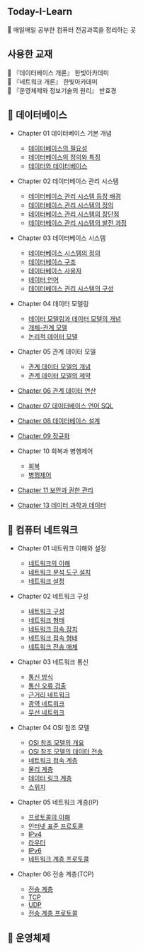 ## Today-I-Learn

📖 매일매일 공부한 컴퓨터 전공과목을 정리하는 곳

## 사용한 교재
📔 『데이터베이스 개론』 한빛아카데미\
📔 『네트워크 개론』 한빛아카데미\
📔 『운영체제와 정보기술의 원리』 반효경

## 📕 데이터베이스
  * Chapter 01 데이터베이스 기본 개념
      * [데이터베이스의 필요성](https://github.com/JJSuBin/Today-I-Learn/blob/main/DataBase/Chapter%2001/01.%20%EB%8D%B0%EC%9D%B4%ED%84%B0%EB%B2%A0%EC%9D%B4%EC%8A%A4%EC%9D%98%20%ED%95%84%EC%9A%94%EC%84%B1.md)
      * [데이터베이스의 정의와 특징](https://github.com/JJSuBin/Today-I-Learn/blob/main/DataBase/Chapter%2001/02.%20%EB%8D%B0%EC%9D%B4%ED%84%B0%EB%B2%A0%EC%9D%B4%EC%8A%A4%EC%9D%98%20%EC%A0%95%EC%9D%98%EC%99%80%20%ED%8A%B9%EC%A7%95.md)
      * [데이터와 데이터베이스](https://github.com/JJSuBin/Today-I-Learn/blob/main/DataBase/Chapter%2001/03.%20%EB%8D%B0%EC%9D%B4%ED%84%B0%EC%99%80%20%EB%8D%B0%EC%9D%B4%ED%84%B0%EB%B2%A0%EC%9D%B4%EC%8A%A4.md)
   
   * Chapter 02 데이터베이스 관리 시스템
      * [데이터베이스 관리 시스템 등장 배경](https://github.com/JJSuBin/Today-I-Learn/blob/main/DataBase/Chapter%2002/01.%20%EB%8D%B0%EC%9D%B4%ED%84%B0%EB%B2%A0%EC%9D%B4%EC%8A%A4%20%EA%B4%80%EB%A6%AC%20%EC%8B%9C%EC%8A%A4%ED%85%9C%EC%9D%98%20%EB%93%B1%EC%9E%A5%20%EB%B0%B0%EA%B2%BD.md)
      * [데이터베이스 관리 시스템의 정의](https://github.com/JJSuBin/Today-I-Learn/blob/main/DataBase/Chapter%2002/02.%20%EB%8D%B0%EC%9D%B4%ED%84%B0%EB%B2%A0%EC%9D%B4%EC%8A%A4%20%EA%B4%80%EB%A6%AC%20%EC%8B%9C%EC%8A%A4%ED%85%9C%EC%9D%98%20%EC%A0%95%EC%9D%98.md)
      * [데이터베이스 관리 시스템의 장단점](https://github.com/JJSuBin/Today-I-Learn/blob/main/DataBase/Chapter%2002/03.%20%EB%8D%B0%EC%9D%B4%ED%84%B0%EB%B2%A0%EC%9D%B4%EC%8A%A4%20%EA%B4%80%EB%A6%AC%20%EC%8B%9C%EC%8A%A4%ED%85%9C%EC%9D%98%20%EC%9E%A5%EB%8B%A8%EC%A0%90.md)
      * [데이터베이스 관리 시스템의 발전 과정](https://github.com/JJSuBin/Today-I-Learn/blob/main/DataBase/Chapter%2002/04.%20%EB%8D%B0%EC%9D%B4%ED%84%B0%EB%B2%A0%EC%9D%B4%EC%8A%A4%20%EA%B4%80%EB%A6%AC%20%EC%8B%9C%EC%8A%A4%ED%85%9C%EC%9D%98%20%EB%B0%9C%EC%A0%84%20%EA%B3%BC%EC%A0%95.md)

   * Chapter 03 데이터베이스 시스템
       * [데이터베이스 시스템의 정의](https://github.com/JJSuBin/Today-I-Learn/blob/main/DataBase/Chapter%2003/01.%20%EB%8D%B0%EC%9D%B4%ED%84%B0%EB%B2%A0%EC%9D%B4%EC%8A%A4%20%EC%8B%9C%EC%8A%A4%ED%85%9C%EC%9D%98%20%EC%A0%95%EC%9D%98.md)
       * [데이터베이스 구조](https://github.com/JJSuBin/Today-I-Learn/blob/main/DataBase/Chapter%2003/02.%20%EB%8D%B0%EC%9D%B4%ED%84%B0%EB%B2%A0%EC%9D%B4%EC%8A%A4%20%EA%B5%AC%EC%A1%B0.md)
       * [데이터베이스 사용자](https://github.com/JJSuBin/Today-I-Learn/blob/main/DataBase/Chapter%2003/03.%20%EB%8D%B0%EC%9D%B4%ED%84%B0%EB%B2%A0%EC%9D%B4%EC%8A%A4%20%EC%82%AC%EC%9A%A9%EC%9E%90.md)
       * [데이터 언어](https://github.com/JJSuBin/Today-I-Learn/blob/main/DataBase/Chapter%2003/04.%20%EB%8D%B0%EC%9D%B4%ED%84%B0%20%EC%96%B8%EC%96%B4.md)
       * [데이터베이스 관리 시스템의 구성](https://github.com/JJSuBin/Today-I-Learn/blob/main/DataBase/Chapter%2003/05.%20%EB%8D%B0%EC%9D%B4%ED%84%B0%EB%B2%A0%EC%9D%B4%EC%8A%A4%20%EA%B4%80%EB%A6%AC%20%EC%8B%9C%EC%8A%A4%ED%85%9C%EC%9D%98%20%EA%B5%AC%EC%84%B1.md)

   * Chapter 04 데이터 모델링
       * [데이터 모델링과 데이터 모델의 개념](https://github.com/JJSuBin/Today-I-Learn/blob/main/DataBase/Chapter%2004/01.%20%EB%8D%B0%EC%9D%B4%ED%84%B0%20%EB%AA%A8%EB%8D%B8%EB%A7%81%EA%B3%BC%20%EB%8D%B0%EC%9D%B4%ED%84%B0%20%EB%AA%A8%EB%8D%B8%EC%9D%98%20%EA%B0%9C%EB%85%90.md)
       * [개체-관계 모델](https://github.com/JJSuBin/Today-I-Learn/blob/main/DataBase/Chapter%2004/02.%20%EA%B0%9C%EC%B2%B4-%EA%B4%80%EA%B3%84%20%EB%AA%A8%EB%8D%B8.md)
       * [논리적 데이터 모델](https://github.com/JJSuBin/Today-I-Learn/blob/main/DataBase/Chapter%2004/03.%20%EB%85%BC%EB%A6%AC%EC%A0%81%20%EB%8D%B0%EC%9D%B4%ED%84%B0%20%EB%AA%A8%EB%8D%B8.md)

   * Chapter 05 관계 데이터 모델
       * [관계 데이터 모델의 개념](https://github.com/JJSuBin/Today-I-Learn/blob/main/DataBase/Chpater%2005/01.%20%EA%B4%80%EA%B3%84%20%EB%8D%B0%EC%9D%B4%ED%84%B0%20%EB%AA%A8%EB%8D%B8%EC%9D%98%20%EA%B0%9C%EB%85%90.md)
       * [관계 데이터 모델의 제약](https://github.com/JJSuBin/Today-I-Learn/blob/main/DataBase/Chpater%2005/02.%20%EA%B4%80%EA%B3%84%20%EB%8D%B0%EC%9D%B4%ED%84%B0%20%EB%AA%A8%EB%8D%B8%EC%9D%98%20%EC%A0%9C%EC%95%BD.md)

   * [Chapter 06 관계 데이터 연산](https://github.com/JJSuBin/Today-I-Learn/blob/main/DataBase/Chapter%2006/Chapter%2006.pdf)
 
   * [Chapter 07 데이터베이스 언어 SQL](https://github.com/JJSuBin/Today-I-Learn/blob/main/DataBase/Chapter%2007/Chapter%2007.pdf)
   
   * [Chapter 08 데이터베이스 설계](https://github.com/JJSuBin/Today-I-Learn/blob/main/DataBase/Chapter%2008/Chapter%2008.pdf)
   
   * [Chapter 09 정규화](https://github.com/JJSuBin/Today-I-Learn/blob/main/DataBase/Chapter%2009/9%EC%9E%A5.pdf)
   
   * Chapter 10 회복과 병행제어

      * [회복](https://github.com/JJSuBin/Today-I-Learn/blob/main/DataBase/Chapter%2010/10%EC%9E%A5%20-1.pdf)
      * [병행제어](https://github.com/JJSuBin/Today-I-Learn/blob/main/DataBase/Chapter%2010/10-2.pdf)

   * [Chapter 11 보안과 권한 관리](https://github.com/JJSuBin/Today-I-Learn/blob/main/DataBase/Chapter%2011/11.pdf)

   * [Chapter 13 데이터 과학과 데이터](https://github.com/JJSuBin/Today-I-Learn/blob/main/DataBase/Chapter%2013/13%EC%9E%A5.pdf)


## 📙 컴퓨터 네트워크
  * Chapter 01 네트워크 이해와 설정
      * [네트워크의 이해](https://github.com/JJSuBin/Today-I-Learn/blob/main/NetWork/Chapter%2001/01.%20%EB%84%A4%ED%8A%B8%EC%9B%8C%ED%81%AC%EC%9D%98%20%EC%9D%B4%ED%95%B4.md)
      * [네트워크 분석 도구 설치](https://github.com/JJSuBin/Today-I-Learn/blob/main/NetWork/Chapter%2001/02.%20%EB%84%A4%ED%8A%B8%EC%9B%8C%ED%81%AC%20%EB%B6%84%EC%84%9D%20%EB%8F%84%EA%B5%AC%20%EC%84%A4%EC%B9%98.md)
      * [네트워크 설정](https://github.com/JJSuBin/Today-I-Learn/blob/main/NetWork/Chapter%2001/03.%20%EB%84%A4%ED%8A%B8%EC%9B%8C%ED%81%AC%20%EC%84%A4%EC%A0%95.md)

  * Chapter 02 네트워크 구성
      * [네트워크 구성](https://github.com/JJSuBin/Today-I-Learn/blob/main/NetWork/Chpater%2002/01.%20%EB%84%A4%ED%8A%B8%EC%9B%8C%ED%81%AC%20%EA%B5%AC%EC%84%B1.md)
      * [네트워크 형태](https://github.com/JJSuBin/Today-I-Learn/blob/main/NetWork/Chpater%2002/02.%20%EB%84%A4%ED%8A%B8%EC%9B%8C%ED%81%AC%EC%9D%98%20%ED%98%95%ED%83%9C.md)
      * [네트워크 접속 장치](https://github.com/JJSuBin/Today-I-Learn/blob/main/NetWork/Chpater%2002/03.%20%EB%84%A4%ED%8A%B8%EC%9B%8C%ED%81%AC%20%EC%A0%91%EC%86%8D%20%EC%9E%A5%EC%B9%98.md)
      * [네트워크 접속 형테](https://github.com/JJSuBin/Today-I-Learn/blob/main/NetWork/Chapter%2002/04.%20%EB%84%A4%ED%8A%B8%EC%9B%8C%ED%81%AC%20%EC%A0%91%EC%86%8D%20%ED%98%95%ED%83%9C.md)
      * [네트워크 전송 매체](https://github.com/JJSuBin/Today-I-Learn/blob/main/NetWork/Chapter%2002/05.%20%EB%84%A4%ED%8A%B8%EC%9B%8C%ED%81%AC%20%EC%A0%84%EC%86%A1%20%EB%A7%A4%EC%B2%B4.md)
  
  * Chapter 03 네트워크 통신  
      * [통신 방식](https://github.com/JJSuBin/Today-I-Learn/blob/main/NetWork/Chapter%2003/01.%20%ED%86%B5%EC%8B%A0%20%EB%B0%A9%EC%8B%9D.md)
      * [통신 오류 검출](https://github.com/JJSuBin/Today-I-Learn/blob/main/NetWork/Chapter%2003/02.%20%ED%86%B5%EC%8B%A0%20%EC%98%A4%EB%A5%98%20%EA%B2%80%EC%B6%9C.md)
      * [근거리 네트워크](https://github.com/JJSuBin/Today-I-Learn/blob/main/NetWork/Chapter%2003/03.%20%EA%B7%BC%EA%B1%B0%EB%A6%AC%20%EB%84%A4%ED%8A%B8%EC%9B%8C%ED%81%AC.md)
      * [광역 네트워크](https://github.com/JJSuBin/Today-I-Learn/blob/main/NetWork/Chapter%2003/04.%20%EA%B4%91%EC%97%AD%20%EB%84%A4%ED%8A%B8%EC%9B%8C%ED%81%AC.md)
      * [무선 네트워크](https://github.com/JJSuBin/Today-I-Learn/blob/main/NetWork/Chapter%2003/05.%20%EB%AC%B4%EC%84%A0%20%EB%84%A4%ED%8A%B8%EC%9B%8C%ED%81%AC.md)

  * Chapter 04 OSI 참조 모델
      * [OSI 참조 모델의 개요](https://github.com/JJSuBin/Today-I-Learn/blob/main/NetWork/Chapter%2004/01.%20OSI%20%EC%B0%B8%EC%A1%B0%20%EB%AA%A8%EB%8D%B8%EC%9D%98%20%EA%B0%9C%EC%9A%94.md)
      * [OSI 참조 모델의 데이터 전송](https://github.com/JJSuBin/Today-I-Learn/blob/main/NetWork/Chapter%2004/02.%20OSI%20%EC%B0%B8%EC%A1%B0%20%EB%AA%A8%EB%8D%B8%EC%9D%98%20%EB%8D%B0%EC%9D%B4%ED%84%B0%20%EC%A0%84%EC%86%A1.md)
      * [네트워크 접속 계층](https://github.com/JJSuBin/Today-I-Learn/blob/main/NetWork/Chapter%2004/03.%20%EB%84%A4%ED%8A%B8%EC%9B%8C%ED%81%AC%20%EC%A0%91%EC%86%8D%20%EA%B3%84%EC%B8%B5.md)
      * [물리 계층](https://github.com/JJSuBin/Today-I-Learn/blob/main/NetWork/Chapter%2004/04.%20%EB%AC%BC%EB%A6%AC%20%EA%B3%84%EC%B8%B5.md)
      * [데이터 링크 계층](https://github.com/JJSuBin/Today-I-Learn/blob/main/NetWork/Chapter%2004/05.%20%EB%8D%B0%EC%9D%B4%ED%84%B0%20%EB%A7%81%ED%81%AC%20%EA%B3%84%EC%B8%B5.md)
      * [스위치](https://github.com/JJSuBin/Today-I-Learn/blob/main/NetWork/Chapter%2004/06.%20%EC%8A%A4%EC%9C%84%EC%B9%98.md)

  * Chapter 05 네트워크 계층(IP)
      * [프로토콜의 이해](https://github.com/JJSuBin/Today-I-Learn/blob/main/NetWork/Chapter%2005/01.%20%ED%94%84%EB%A1%9C%ED%86%A0%EC%BD%9C%EC%9D%98%20%EC%9D%B4%ED%95%B4.md)
      * [인터넷 표준 프로토콜](https://github.com/JJSuBin/Today-I-Learn/blob/main/NetWork/Chapter%2005/02.%20%EC%9D%B8%ED%84%B0%EB%84%B7%20%ED%91%9C%EC%A4%80%20%ED%94%84%EB%A1%9C%ED%86%A0%EC%BD%9C.md)    
      * [IPv4](https://github.com/JJSuBin/Today-I-Learn/blob/main/NetWork/Chapter%2005/04.%20IPv4.md)
      * [라우터](https://github.com/JJSuBin/Today-I-Learn/blob/main/NetWork/Chapter%2005/05.%20%EB%9D%BC%EC%9A%B0%ED%84%B0.md)
      * [IPv6](https://github.com/JJSuBin/Today-I-Learn/blob/main/NetWork/Chapter%2005/06.%20IPv6.md)
      * [네트워크 계층 프로토콜](https://github.com/JJSuBin/Today-I-Learn/blob/main/NetWork/Chapter%2005/07.%20%EB%84%A4%ED%8A%B8%EC%9B%8C%ED%81%AC%20%EA%B3%84%EC%B8%B5%20%ED%94%84%EB%A1%9C%ED%86%A0%EC%BD%9C.md)

 * Chapter 06 전송 계층(TCP)
      * [전송 계층](https://github.com/JJSuBin/Today-I-Learn/blob/main/NetWork/Chapter%2006/01.%20%EC%A0%84%EC%86%A1%20%EA%B3%84%EC%B8%B5.md)
      * [TCP](https://github.com/JJSuBin/Today-I-Learn/blob/main/NetWork/Chapter%2006/02.%20TCP.md)   
      * [UDP](https://github.com/JJSuBin/Today-I-Learn/blob/main/NetWork/Chapter%2006/03.%20UDP.md)
      * [전송 계층 프로토콜](https://github.com/JJSuBin/Today-I-Learn/blob/main/NetWork/Chapter%2006/04.%20%EC%A0%84%EC%86%A1%20%EA%B3%84%EC%B8%B5%20%ED%94%84%EB%A1%9C%ED%86%A0%EC%BD%9C.md)


## 📒 운영체제

